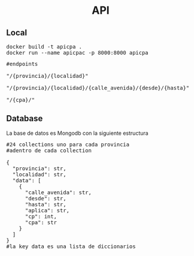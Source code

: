 <h1 align='center'>API</h1>
<h2>Local</h2>
<pre>
docker build -t apicpa .
docker run --name apicpac -p 8000:8000 apicpa
</pre>

<pre>
#endpoints

"/{provincia}/{localidad}"

"/{provincia}/{localidad}/{calle_avenida}/{desde}/{hasta}"

"/{cpa}/"
</pre>

<h2>Database</h2>

<p>La base de datos es Mongodb con la siguiente estructura</p>

<pre>
#24 collections uno para cada provincia
#adentro de cada collection

{
  "provincia": str,
  "localidad": str,
  "data": [
    {
      "calle_avenida": str,
      "desde": str,
      "hasta": str,
      "aplica": str,
      "cp": int,
      "cpa": str
    }
  ]
}
#la key data es una lista de diccionarios

</pre>